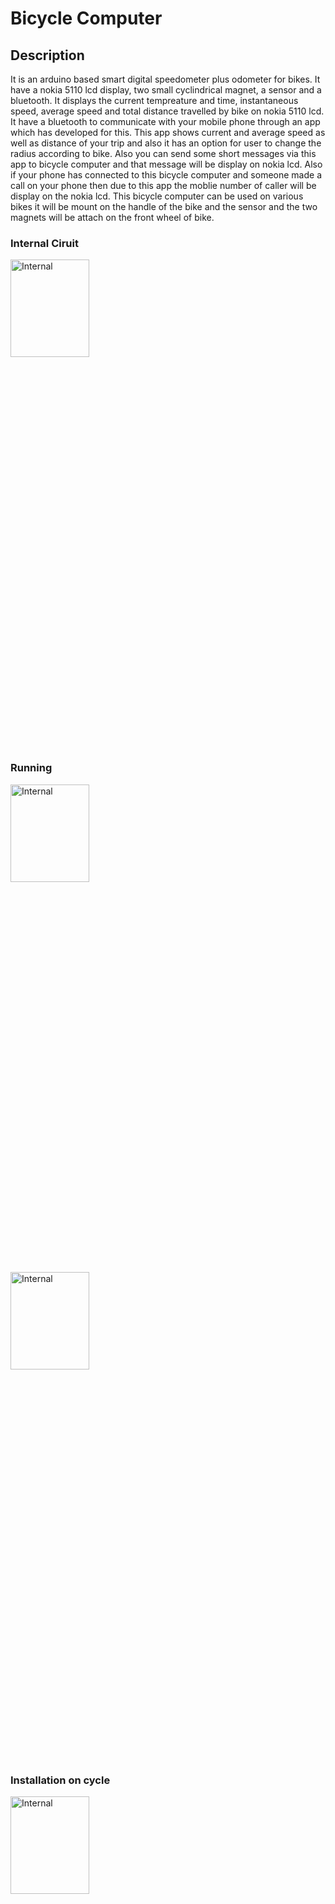 # Bicycle Computer

## Description
It is an arduino based smart digital speedometer plus odometer for bikes. It have a nokia
5110 lcd display, two small cyclindrical magnet, a sensor and a bluetooth. It displays the
current tempreature and time, instantaneous speed, average speed and total distance
travelled by bike on nokia 5110 lcd. It have a bluetooth to communicate with your mobile
phone through an app which has developed for this. This app shows current and average
speed as well as distance of your trip and also it has an option for user to change the radius
according to bike. Also you can send some short messages via this app to bicycle computer
and that message will be display on nokia lcd. Also if your phone has connected to this
bicycle computer and someone made a call on your phone then due to this app the moblie
number of caller will be display on the nokia lcd. This bicycle computer can be used on
various bikes it will be mount on the handle of the bike and the sensor and the two magnets
will be attach on the front wheel of bike. 
### Internal Ciruit
<img width="50%" height="20%" alt="Internal" class="center" src="https://user-images.githubusercontent.com/13674791/129457012-3feea864-eef0-4ae9-8a0d-58221df6cd29.jpeg">
<!-- ![Internal](https://user-images.githubusercontent.com/13674791/129457012-3feea864-eef0-4ae9-8a0d-58221df6cd29.jpeg =250) -->

### Running
<img width="50%" height="20%" alt="Internal" class="center" src="https://user-images.githubusercontent.com/13674791/129457154-66ed2b4a-5d63-4289-9853-822e09c77545.jpeg">
<img width="50%" height="20%" alt="Internal" class="center" src="https://user-images.githubusercontent.com/13674791/129457007-3f3acb8a-eeb7-4a61-8c7e-696c76c677ea.jpeg">
<!-- ![Running](https://user-images.githubusercontent.com/13674791/129457007-3f3acb8a-eeb7-4a61-8c7e-696c76c677ea.jpeg) -->

### Installation on cycle
<img width="50%" height="20%" alt="Internal" class="center" src="https://user-images.githubusercontent.com/13674791/129457028-56f3015a-5761-46a3-91a5-a53be0964c97.jpeg">

<!-- ![Install_1](https://user-images.githubusercontent.com/13674791/129457028-56f3015a-5761-46a3-91a5-a53be0964c97.jpeg) -->
